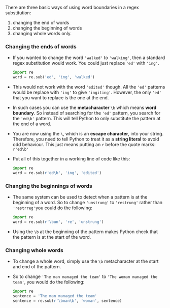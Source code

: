 There are three basic ways of using word boundaries in a regex substitution:

  1. changing the end of words
  1. changing the beginning of words
  1. changing whole words only.
  
### Changing the ends of words

- If you wanted to change the word `'walked'` to `'walking'`, then a standard regex substitution would work. You could just replace `'ed'` with `'ing'`.

	```python
	import re
	word = re.sub('ed', 'ing', 'walked')
	```

- This would not work with the word `'edited'` though. All the `'ed'` patterns would be replace with `'ing'` to give `'ingiting'`. However, the only `'ed'` that you want to replace is the one at the end.

- In such cases you can use the **metacharacter** `\b` which means **word boundary**. So instead of searching for the `'ed'` pattern, you search for the `'ed\b'` pattern. This will tell Python to only substitute the pattern at the end of a word.

- You are now using the `\`, which is an **escape character**, into your string. Therefore, you need to tell Python to treat it as a **string literal** to avoid odd behaviour. This just means putting an `r` before the quote marks: `r'ed\b'`

- Put all of this together in a working line of code like this:

	```python
	import re
	word = re.sub(r'ed\b', 'ing', 'edited')
	```

### Changing the beginnings of words

- The same system can be used to detect when a pattern is at the beginning of a word. So to change `'unstrung'` to `'restrung'` rather than `'restrreg'`you could do the following:

	```python
	import re
	word = re.sub(r'\bun', 're', 'unstrung')
	```

- Using the `\b` at the beginning of the pattern makes Python check that the pattern is at the start of the word.

### Changing whole words

- To change a whole word, simply use the `\b` metacharacter at the start and end of the pattern.

- So to change `'The man managed the team'` to `'The woman managed the team'`, you would do the following:

	```python
	import re
	sentence = 'The man managed the team'
	sentence = re.sub(r'\bman\b', 'woman', sentence)
	```

